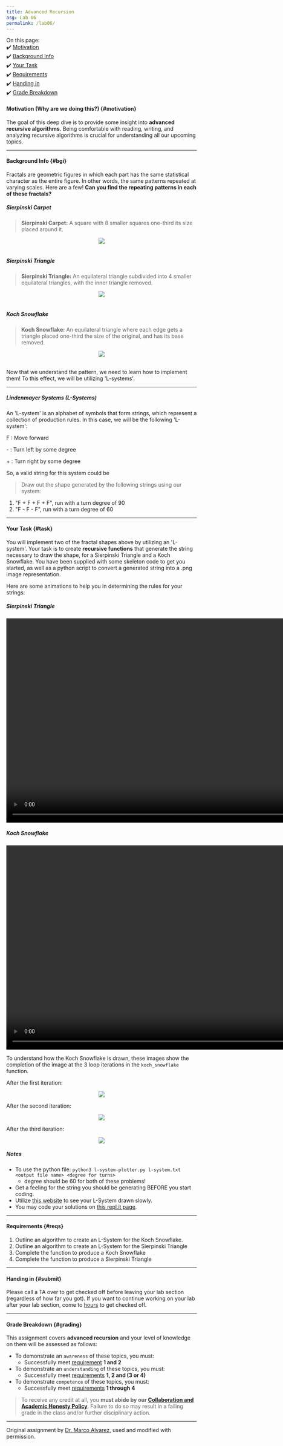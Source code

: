 ```yaml
---
title: Advanced Recursion
asg: Lab 06
permalink: /lab06/
---
```


On this page:  
✔️ [Motivation](#motivation)  
✔️ [Background Info](#bgi)  
✔️ [Your Task](#task)  
✔️ [Requirements](#reqs)  
✔️ [Handing in](#submit)  
✔️ [Grade Breakdown](#grading)

#### Motivation (Why are we doing this?) {#motivation}
The goal of this deep dive is to provide some insight into **advanced recursive algorithms**. Being comfortable with reading, writing, and analyzing recursive algorithms is crucial for understanding all our upcoming topics.

---

#### Background Info {#bgi}

Fractals are geometric figures in which each part has the same statistical character as the entire figure. In other words, the same patterns repeated at varying scales. Here are a few! **Can you find the repeating patterns in each of these fractals?**


##### Sierpinski Carpet

> **Sierpinski Carpet:** A square with 8 smaller squares one-third its size placed around it.

<center><img src="/labs/lab-06/images/sierpinskicarpet.jpg"/></center>

<br>

##### Sierpinski Triangle

> **Sierpinski Triangle:** An equilateral triangle subdivided into 4 smaller equilateral triangles, with the inner triangle removed.

<center><img src="/labs/lab-06/images/sierpinski_triangle.png"/></center>

<br>

##### Koch Snowflake

> **Koch Snowflake:** An equilateral triangle where each edge gets a triangle placed one-third the size of the original, and has its base removed.

<center><img src="/labs/lab-06/images/koch_snowflake.png"/></center>

<br>

Now that we understand the pattern, we need to learn how to implement them! To this effect, we will be utilizing 'L-systems'.

---

##### Lindenmayer Systems (L-Systems)

An 'L-system' is an alphabet of symbols that form strings, which represent a collection of production rules. In this case, we will be the following 'L-system':

F : Move forward

\- : Turn left by some degree

\+ : Turn right by some degree

So, a valid string for this system could be 

> Draw out the shape generated by the following strings using our system:
1. "F + F + F + F", run with a turn degree of 90
2. "F - F - F", run with a turn degree of 60

---

#### Your Task {#task}

You will implement two of the fractal shapes above by utilizing an 'L-system'. Your task is to create **recursive functions** that generate the string necessary to draw the shape, for a Sierpinski Triangle and a Koch Snowflake. You have been supplied with some skeleton code to get you started, as well as a python script to convert a generated string into a .png image representation.

Here are some animations to help you in determining the rules for your strings:

##### Sierpinski Triangle

<video width="960" height="540" controls>
  <source src="/labs/lab-06/images/sierpinski-triangle-3.mp4" type="video/mp4">
</video>

##### Koch Snowflake

<video width="960" height="540" controls>
  <source src="/labs/lab-06/images/koch-snowflake-3.mp4" type="video/mp4">
</video>

To understand how the Koch Snowflake is drawn, these images show the completion of the image at the 3 loop iterations in the ```koch_snowflake``` function.

After the first iteration:

<center><img src="/labs/lab-06/images/koch-snowflake-3 (1-3 iterations).png"/></center>

After the second iteration:

<center><img src="/labs/lab-06/images/koch-snowflake-3 (2-3 iterations).png"/></center>

After the third iteration:

<center><img src="/labs/lab-06/images/koch-snowflake-3 (3-3 iterations).png"/></center>

##### Notes

- To use the python file: `python3 l-system-plotter.py l-system.txt <output file name> <degree for turns>  `
  - degree should be 60 for both of these problems!
- Get a feeling for the string you should be generating BEFORE you start coding.
- Utilize [this website](https://trinket.io/python/ac4e46dc05) to see your L-System drawn slowly.
- You may code your solutions on [this repl.it page](https://repl.it/@ChristianEsteve/CSC212-Lab-6).


---

#### Requirements {#reqs}
1. Outline an algorithm to create an L-System for the Koch Snowflake.
2. Outline an algorithm to create an L-System for the Sierpinski Triangle
3. Complete the function to produce a Koch Snowflake
4. Complete the function to produce a Sierpinski Triangle

---

#### Handing in {#submit}
Please call a TA over to get checked off before leaving your lab section (regardless of how far you got). If you want to continue working on your lab after your lab section, come to [hours](/staff#sched) to get checked off.

---

#### Grade Breakdown {#grading}
This assignment covers **advanced recursion** and your level of knowledge on them will be assessed as follows: 
- To demonstrate an `awareness` of these topics, you must:
    - Successfully meet [requirement](#reqs) **1 and 2**
- To demonstrate an `understanding` of these topics, you must:
    - Successfully meet [requirements](#reqs) **1, 2 and (3 or 4)**
- To demonstrate `competence` of these topics, you must:
    - Successfully meet [requirements](#reqs) **1 through 4**

> To receive any credit at all, you **must abide by our [Collaboration and Academic Honesty Policy](/policies/#integrity)**. Failure to do so may result in a failing grade in the class and/or further disciplinary action.

---

Original assignment by [Dr. Marco Alvarez](https://homepage.cs.uri.edu/~malvarez/), used and modified with permission.